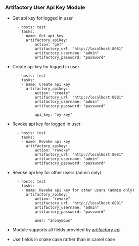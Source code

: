 ### Artifactory User Api Key Module


- Get api key for logged in user

        - hosts: test
          tasks:
          - name: Get api key
            artifactory_apikey:
                action: "get"
                artifactory_url: "http://localhost:8081"
                artifactory_username: "admin"
                artifactory_password: "password"


- Create api key for logged in user

        - hosts: test
          tasks:
          - name: Create api key
            artifactory_apikey:
                action: "create"
                artifactory_url: "http://localhost:8081"
                artifactory_username: "admin"
                artifactory_password: "password"

                api_key: "my-key"


- Revoke api key for logged in user

        - hosts: test
          tasks:
          - name: Revoke api key
            artifactory_apikey:
                action: "revoke"
                artifactory_url: "http://localhost:8081"
                artifactory_username: "admin"
                artifactory_password: "password"


- Revoke api key for other users (admin only)

        - hosts: test
          tasks:
          - name: Revoke api key for other users (admin only)
            artifactory_apikey:
                action: "revoke"
                artifactory_url: "http://localhost:8081"
                artifactory_username: "admin"
                artifactory_password: "password"

                user: "anonymous"


- Module supports all fields provided by [artifactory api](https://www.jfrog.com/confluence/display/RTF/Artifactory+REST+API#ArtifactoryRESTAPI-GetAPIKey)
- Use fields in snake case rather than in camel case
